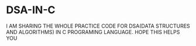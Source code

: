 # DSA-IN-C
I AM SHARING THE WHOLE PRACTICE CODE FOR DSA(DATA STRUCTURES AND ALGORITHMS) IN C PROGRAMING LANGUAGE. HOPE THIS HELPS YOU
